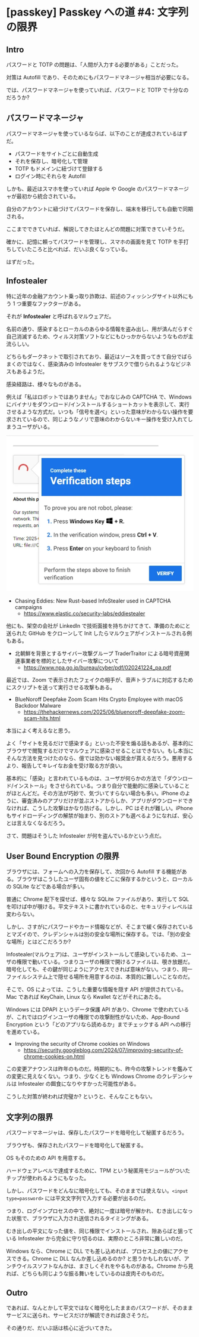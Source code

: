 # [passkey] Passkey への道 #4: 文字列の限界

## Intro

パスワードと TOTP の問題は、「人間が入力する必要がある」ことだった。

対策は Autofill であり、そのためにもパスワードマネージャ相当が必要になる。

では、パスワードマネージャを使っていれば、パスワードと TOTP で十分なのだろうか?


## パスワードマネージャ

パスワードマネージャを使っているならば、以下のことが達成されているはずだ。

- パスワードをサイトごとに自動生成
- それを保存し、暗号化して管理
- TOTP もドメインに紐づけて登録する
- ログイン時にそれらを Autofill

しかも、最近はスマホを使っていれば Apple や Google のパスワードマネージャが最初から統合されている。

自分のアカウントに紐づけてパスワードを保存し、端末を移行しても自動で同期される。

ここまでできていれば、解説してきたほとんどの問題に対策できていそうだ。

確かに、記憶に頼ってパスワードを管理し、スマホの画面を見て TOTP を手打ちしていたころと比べれば、だいぶ良くなっている。

はずだった。


## Infostealer

特に近年の金融アカウント乗っ取り詐欺は、前述のフィッシングサイト以外にもう 1 つ重要なファクターがある。

それが **Infostealer** と呼ばれるマルウェアだ。

名前の通り、感染するとローカルのあらゆる情報を盗み出し、用が済んだらすぐ自己消滅するため、ウィルス対策ソフトなどにもひっかからないようなものが主流らしい。

どちらもダークネットで取引されており、最近はソースを買ってきて自分でばらまくのではなく、感染済みの Infostealer をサブスクで借りられるようなビジネスもあるようだ。

感染経路は、様々なものがある。

例えば「私はロボットではありません」でおなじみの CAPTCHA で、Windows にバイナリをダウンロード/インストールするショートカットを表示して、実行させるような方式だ。いつも「信号を選べ」といった意味がわからない操作を要求されているので、同じようなノリで意味のわからないキー操作を受け入れてしまうユーザがいる。

![CAPTCHA に表示したショートカットでマルウェアをダウンロードさせる](captcha-infostealer.png#515x427)

- Chasing Eddies: New Rust-based InfoStealer used in CAPTCHA campaigns
  - https://www.elastic.co/security-labs/eddiestealer

他にも、架空の会社が LinkedIn で技術面接を持ちかけてきて、準備のためにと送られた GitHub をクローンして Init したらマルウェアがインストールされる例もある。

- 北朝鮮を背景とするサイバー攻撃グループ TraderTraitor による暗号資産関連事業者を標的としたサイバー攻撃について
  - https://www.npa.go.jp/bureau/cyber/pdf/020241224_pa.pdf

最近では、Zoom で表示されたフェイクの相手が、音声トラブルに対応するためにスクリプトを送って実行させる攻撃もある。

- BlueNoroff Deepfake Zoom Scam Hits Crypto Employee with macOS Backdoor Malware
  - https://thehackernews.com/2025/06/bluenoroff-deepfake-zoom-scam-hits.html

本当によく考えるなと思う。

よく「サイトを見るだけで感染する」といった不安を煽る話もあるが、基本的にブラウザで閲覧するだけでマルウェアに感染させることはできない。もし本当にそんな方法を見つけたのなら、億では効かない報奨金が貰えるだろう。悪用するより、報告してキレイなお金を受け取る方が良い。

基本的に「感染」と言われているものは、ユーザが何らかの方法で「ダウンロード/インストール」をさせられている。つまり自分で能動的に感染していることがほとんどだ。その方法が巧妙で、気づいてすらない場合も多い。iPhone のように、審査済みのアプリだけが並ぶストアからしか、アプリがダウンロードできなければ、こうした攻撃はかなり防げる。しかし、PC はそれが難しい。iPhone もサイドローディングの解禁が始まり、別のストアも選べるようになれば、安心とは言えなくなるだろう。

さて、問題はそうした Infostealer が何を盗んでいるかという点だ。


## User Bound Encryption の限界

ブラウザには、フォームへの入力を保存して、次回から Autofill する機能がある。ブラウザはこうしたユーザ固有の値をどこに保存するかというと、ローカルの SQLite などである場合が多い。

普通に Chrome 配下を探せば、様々な SQLite ファイルがあり、実行して SQL を叩けば中が覗ける。平文テキストに書かれているのと、セキュリティレベルは変わらない。

しかし、さすがにパスワードやカード情報などが、そこまで緩く保存されているとマズイので、クレデンシャルは別の安全な場所に保存する。では、「別の安全な場所」とはどこだろうか?

Infostealer(マルウェア)は、ユーザがインストールして感染しているため、ユーザの権限で動いている。つまりユーザの権限で開けるファイルは、覗き放題だ。暗号化しても、その鍵が同じようにアクセスできれば意味がない。つまり、同一ファイルシステム上で隠せる場所を用意するのは、本質的に難しいことなのだ。

そこで、OS によっては、こうした重要な情報を隠す API が提供されている。Mac であれば KeyChain, Linux なら Kwallet などがそれにあたる。

Windows には DPAPI というデータ保護 API があり、Chrome で使われているが、これではログインユーザの権限での攻撃耐性がないため、App-Bound Encryption という「どのアプリなら読めるか」までチェックする API への移行を進めている。

- Improving the security of Chrome cookies on Windows
  - https://security.googleblog.com/2024/07/improving-security-of-chrome-cookies-on.html

この変更アナウンスは昨年のものだ。時期的にも、昨今の攻撃トレンドを鑑みての変更に見えなくない。つまり、少なくとも Windows Chrome のクレデンシャルは Infostealer の餌食になりやすかった可能性がある。

こうした対策が終われば完璧か? というと、そんなこともない。


## 文字列の限界

パスワードマネージャは、保存したパスワードを暗号化して秘匿するだろう。

ブラウザも、保存されたパスワードを暗号化して秘匿する。

OS もそのための API を用意する。

ハードウェアレベルで達成するために、TPM という秘匿用モジュールがついたチップが使われるようにもなった。

しかし、パスワードをどんなに暗号化しても、そのままでは使えない。`<input type=password>` には平文文字列で入力する必要が出るのだ。

つまり、ログインプロセスの中で、絶対に一度は暗号が解かれ、むき出しになった状態で、ブラウザに入力され送信されるタイミングがある。

むき出しの平文になった値を、同じ権限でインストールされ、隙あらばと狙っている Infostealer から完全に守り切るのは、実際のところ非常に難しいのだ。

Windows なら、Chrome に DLL でも差し込めれば、プロセス上の値にアクセスできる。Chrome に DLL なんか差し込めるのか? と思うかもしれないが、アンチウイルスソフトなんかは、まさしくそれをやるものがある。Chrome から見れば、どちらも同じような振る舞いをしているのは皮肉そのものだ。


## Outro

であれば、なんとかして平文ではなく暗号化したままのパスワードが、そのままサービスに送られ、サービスだけが解読できれば良さそうだ。

その通りだ、だいぶ話は核心に近づいてきた。